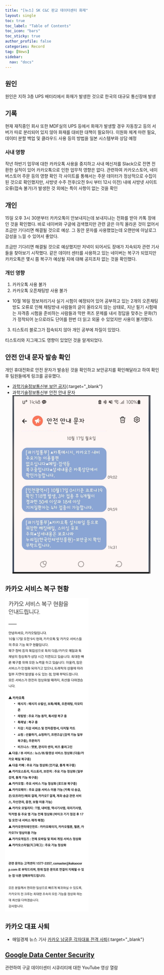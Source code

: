 ```yaml
---
title: "[뉴스] SK C&C 판교 데이터센터 화재"
layout: single
toc: true
toc_label: "Table of Contents"
toc_icon: "bars"
toc_sticky: true
author_profile: false
categories: Record
tag: [News]
sidebar:
  nav: "docs"
---
```


## 원인
원인은 지하 3층 UPS 배터리에서 화재가 발생한 것으로 한국의 대규모 통신장애 발생

## 기록
현재 재직중인 회사 또한 MDF실의 UPS 등에서 화재가 발생할 경우 자동창고 등의 서버가 따로 분리되어 있지 않아 화재를 대비한 대책이 필요하다.
이원화 체계 마련 필요,
데이터 분할 백업 및 클라우드 사용 등의 방법을 일본 시스템부와 상담 예정

### 사내 영향
작년 하반기 업무에 대한 카카오톡 사용을 중지하고 사내 메신저를 Slack으로 전면 전환한 실적이 있어 카카오톡으로 인한 업무적 영향은 없다.
관련하여 카카오스토어, 네이버스토어 주문 등의 영향 확인
각 사이트를 통해서는 주문 데이터가 정상적으로 수집이 된 것으로 확인했지만, 사방넷 수주 전후(오전 9시 부터 12시 이전) 내에 사방넷 사이트 오류(접속 불가)가 발생한 것 외에는 특이 사항이 없는 것을 확인

## 개인
15일 오후 3시 30분부터 카카오톡이 안보내지는데 보내지냐는 전화를 받아 카톡 장애인 것을 확인했다.
바로 네이버와 구글에 검색했지만 관련 글은 아직 올라온 것이 없어서 조금만 기다리면 해결될 것으로 예상.
그 동안 문자를 사용했었는데 오랜만에 아날로그 감성을 느낄 수 있어서 좋았다.

조금만 기다리면 해결될 것으로 예상했지만 저녁이 되어서도 장애가 지속되자 관련 기사들을 찾아보기 시작했다.
같은 데이터 센터를 사용하고 있는 네이버는 복구가 되었지만 카카오톡은 몇시 쯤 복구가 예상될 지에 대해 공지조차 없는 것을 확인했다.

### 개인 영향
1. 카카오톡 사용 불가
2. 카카오톡 오픈채팅방 사용 불가
- 10월 16일 정보처리기사 실기 시험이 예정되어 있어 공부하고 있는 2개의 오픈채팅방도 오류로 인해 채팅방내 사람들의 글이 올라오지 않는 상태로, 지난 필기 시험때는 자격증 시험을 준비하는 사람들과 막판 퀴즈 문제를 내서 정답을 맞추는 문화(?)가 정착되어 눈으로라도 단어를 한번 더 읽고 외울 수 있었지만 사용이 불가했다.
3. 티스토리 블로그가 접속되지 않아 개인 공부에 차질이 있었다.

티스토리와 지그재그도 영향이 있었던 것을 알게되었다.

## 안전 안내 문자 발송 확인
개인 휴대전화로 안전 문자가 발송된 것을 확인하고 보안공지를 확인해달라고 하여 확인 후 팀원들에게 링크를 공유했다.
- [과학기술정보통신부 보안 공지](https://www.msit.go.kr/bbs/view.do?sCode=user&mPid=112&mId=113&bbsSeqNo=94&nttSeqNo=3182250){:target="_blank"}
- 과학기술정보통신부 안전 안내 문자  
  ![images](/images/2022-10-17-sk/sk.png)

## 카카오 서비스 복구 현황
![images](/images/2022-10-17-sk/sk2.png)

## 카카오 대표 사퇴
- 매일경제 뉴스 기사 [카카오 남궁훈 각자대표 전격 사퇴](https://www.mk.co.kr/news/it/view/2022/10/924826/){:target="_blank"}

## [Google Data Center Security](../google-data-center)
관련하여 구글 데이터센터 시큐리티에 대한 YouTube 영상 열람